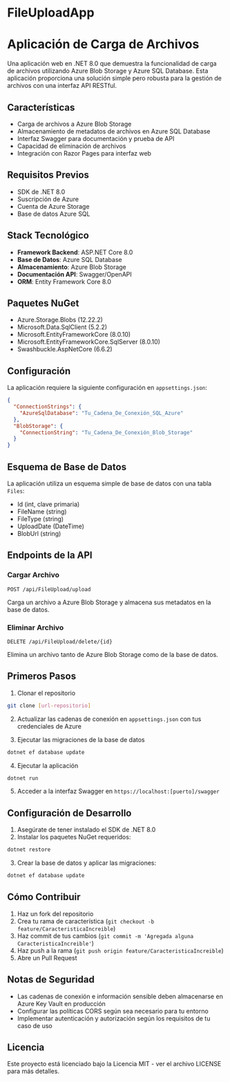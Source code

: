 # FileUploadApp
# Aplicación de Carga de Archivos

Una aplicación web en .NET 8.0 que demuestra la funcionalidad de carga de archivos utilizando Azure Blob Storage y Azure SQL Database. Esta aplicación proporciona una solución simple pero robusta para la gestión de archivos con una interfaz API RESTful.

## Características

- Carga de archivos a Azure Blob Storage
- Almacenamiento de metadatos de archivos en Azure SQL Database
- Interfaz Swagger para documentación y prueba de API
- Capacidad de eliminación de archivos
- Integración con Razor Pages para interfaz web

## Requisitos Previos

- SDK de .NET 8.0
- Suscripción de Azure
- Cuenta de Azure Storage
- Base de datos Azure SQL

## Stack Tecnológico

- **Framework Backend**: ASP.NET Core 8.0
- **Base de Datos**: Azure SQL Database
- **Almacenamiento**: Azure Blob Storage
- **Documentación API**: Swagger/OpenAPI
- **ORM**: Entity Framework Core 8.0

## Paquetes NuGet

- Azure.Storage.Blobs (12.22.2)
- Microsoft.Data.SqlClient (5.2.2)
- Microsoft.EntityFrameworkCore (8.0.10)
- Microsoft.EntityFrameworkCore.SqlServer (8.0.10)
- Swashbuckle.AspNetCore (6.6.2)

## Configuración

La aplicación requiere la siguiente configuración en `appsettings.json`:

```json
{
  "ConnectionStrings": {
    "AzureSqlDatabase": "Tu_Cadena_De_Conexión_SQL_Azure"
  },
  "BlobStorage": {
    "ConnectionString": "Tu_Cadena_De_Conexión_Blob_Storage"
  }
}
```

## Esquema de Base de Datos

La aplicación utiliza un esquema simple de base de datos con una tabla `Files`:

- Id (int, clave primaria)
- FileName (string)
- FileType (string)
- UploadDate (DateTime)
- BlobUrl (string)

## Endpoints de la API

### Cargar Archivo
```
POST /api/FileUpload/upload
```
Carga un archivo a Azure Blob Storage y almacena sus metadatos en la base de datos.

### Eliminar Archivo
```
DELETE /api/FileUpload/delete/{id}
```
Elimina un archivo tanto de Azure Blob Storage como de la base de datos.

## Primeros Pasos

1. Clonar el repositorio
```bash
git clone [url-repositorio]
```

2. Actualizar las cadenas de conexión en `appsettings.json` con tus credenciales de Azure

3. Ejecutar las migraciones de la base de datos
```bash
dotnet ef database update
```

4. Ejecutar la aplicación
```bash
dotnet run
```

5. Acceder a la interfaz Swagger en `https://localhost:[puerto]/swagger`

## Configuración de Desarrollo

1. Asegúrate de tener instalado el SDK de .NET 8.0
2. Instalar los paquetes NuGet requeridos:
```bash
dotnet restore
```
3. Crear la base de datos y aplicar las migraciones:
```bash
dotnet ef database update
```

## Cómo Contribuir

1. Haz un fork del repositorio
2. Crea tu rama de característica (`git checkout -b feature/CaracteristicaIncreible`)
3. Haz commit de tus cambios (`git commit -m 'Agregada alguna CaracteristicaIncreible'`)
4. Haz push a la rama (`git push origin feature/CaracteristicaIncreible`)
5. Abre un Pull Request

## Notas de Seguridad

- Las cadenas de conexión e información sensible deben almacenarse en Azure Key Vault en producción
- Configurar las políticas CORS según sea necesario para tu entorno
- Implementar autenticación y autorización según los requisitos de tu caso de uso

## Licencia

Este proyecto está licenciado bajo la Licencia MIT - ver el archivo LICENSE para más detalles.
